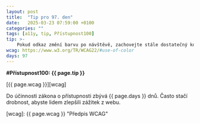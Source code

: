 ```yaml
---
layout: post
title:  "Tip pro 97. den"
date:   2025-03-23 07:59:00 +0100
categories: ""
tags: [a11y, tip, Přístupnost100]
tip: >- 
    Pokud odkaz změní barvu po návštěvě, zachovejte stále dostatečný kontrast a odlišení od okolního textu.
wcag: https://www.w3.org/TR/WCAG22/#use-of-color
days: 97
---
```

**#Přístupnost100: {{ page.tip }}**

[{{ page.wcag }}][wcag]

Do účinnosti zákona o přístupnosti zbývá {{ page.days }} dnů. Často stačí drobnost, abyste lidem zlepšili zážitek z webu.

[wcag]: {{ page.wcag }} "Předpis WCAG"